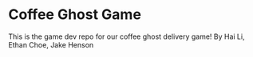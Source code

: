 # Coffee Ghost Game
This is the game dev repo for our coffee ghost delivery game! 
By Hai Li, Ethan Choe, Jake Henson 

## 

